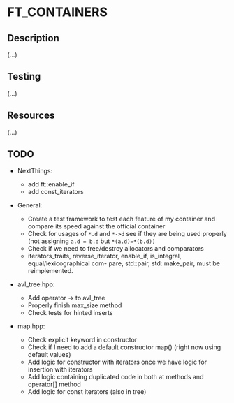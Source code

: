 # FT_CONTAINERS

## Description

(...)

## Testing

(...)

## Resources

(...)

## TODO

- NextThings:
  - add ft::enable_if
  - add const_iterators

- General:
  - Create a test framework to test each feature of my container and compare its speed against the official container
  - Check for usages of ```*.d``` and ```*->d``` see if they are being used properly (not assigning ```a.d = b.d``` but ```*(a.d)=*(b.d))```
  - Check if we need to free/destroy allocators and comparators
  - iterators_traits, reverse_iterator, enable_if, is_integral, equal/lexicographical com-
pare, std::pair, std::make_pair, must be reimplemented.

- avl_tree.hpp:
  - Add operator -> to avl_tree
  - Properly finish max_size method
  - Check tests for hinted inserts

- map.hpp:
  - Check explicit keyword in constructor
  - Check if I need to add a default constructor map() (right now using default values)
  - Add logic for constructor with iterators once we have logic for insertion with iterators
  - Add logic containing duplicated code in both at methods and operator[] method
  - Add logic for const iterators (also in tree)
